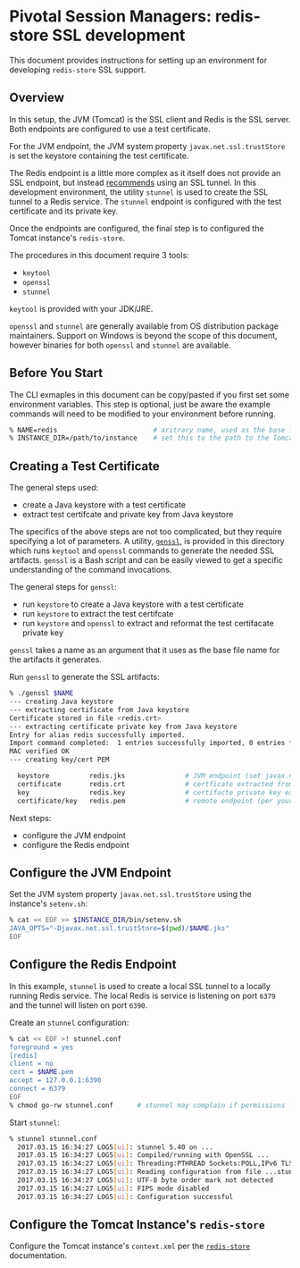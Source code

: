 # Pivotal Session Managers: redis-store SSL development

This document provides instructions for setting up an environment for developing `redis-store` SSL support.

## Overview

In this setup, the JVM (Tomcat) is the SSL client and Redis is the SSL server.  Both endpoints are configured to use a test certificate.

For the JVM endpoint, the JVM system property `javax.net.ssl.trustStore` is set the keystore containing the test certificate.

The Redis endpoint is a little more complex as it itself does not provide an SSL endpoint, but instead [recommends][r] using an SSL tunnel.  In this development environment, the utility `stunnel` is used to create the SSL tunnel to a Redis service.  The `stunnel` endpoint is configured with the test certificate and its private key.

Once the endpoints are configured, the final step is to configured the Tomcat instance's `redis-store`.

The procedures in this document require 3 tools:

* `keytool`
* `openssl`
* `stunnel`

`keytool` is provided with your JDK/JRE.

`openssl` and `stunnel` are generally available from OS distribution package maintainers.  Support on Windows is beyond the scope of this document, however binaries for both `openssl` and `stunnel` are available.

## Before You Start

The CLI exmaples in this document can be copy/pasted if you first set some environment variables.  This step is optional, just be aware the example commands will need to be modified to your environment before running.

```sh
% NAME=redis                        # aritrary name, used as the base file name for generated SSL artifacts
% INSTANCE_DIR=/path/to/instance    # set this to the path to the Tomcat instance
```

## Creating a Test Certificate

The general steps used:

* create a Java keystore with a test certificate
* extract test certifcate and private key from Java keystore

The specifics of the above steps are not too complicated, but they require specifying a lot of parameters.  A utility, [`genssl`](genssl), is provided in this directory which runs `keytool` and `openssl` commands to generate the needed SSL artifacts.  `genssl` is a Bash script and can be easily viewed to get a specific understanding of the command invocations.

The general steps for `genssl`:

* run `keystore` to create a Java keystore with a test certificate
* run `keystore` to extract the test certifcate
* run `keystore` and `openssl` to extract and reformat the test certifacate private key

`genssl` takes a name as an argument that it uses as the base file name for the artifacts it generates.

Run `genssl` to generate the SSL artifacts:

```sh
% ./genssl $NAME
--- creating Java keystore
--- extracting certificate from Java keystore
Certificate stored in file <redis.crt>
--- extracting certificate private key from Java keystore
Entry for alias redis successfully imported.
Import command completed:  1 entries successfully imported, 0 entries failed or cancelled
MAC verified OK
--- creating key/cert PEM

  keystore          redis.jks               # JVM endpoint (set javax.net.ssl.trustStore to this)
  certificate       redis.crt               # certficate extracted from keystore
  key               redis.key               # certifacte private key extracted from keystore
  certificate/key   redis.pem               # remote endpoint (per your endpoint documentation)
```

Next steps:

* configure the JVM endpoint
* configure the Redis endpoint


## Configure the JVM Endpoint

Set the JVM system property `javax.net.ssl.trustStore` using the instance's `setenv.sh`:

```sh
% cat << EOF >> $INSTANCE_DIR/bin/setenv.sh
JAVA_OPTS="-Djavax.net.ssl.trustStore=$(pwd)/$NAME.jks"
EOF
```


## Configure the Redis Endpoint

In this example, `stunnel` is used to create a local SSL tunnel to a locally running Redis service.
The local Redis is service is listening on port `6379` and the tunnel will listen on port `6390`.

Create an `stunnel` configuration:

```sh
% cat << EOF >! stunnel.conf
foreground = yes
[redis]
client = no
cert = $NAME.pem
accept = 127.0.0.1:6390
connect = 6379
EOF
% chmod go-rw stunnel.conf      # stunnel may complain if permissions lax
```

Start `stunnel`:

```sh
% stunnel stunnel.conf
  2017.03.15 16:34:27 LOG5[ui]: stunnel 5.40 on ...
  2017.03.15 16:34:27 LOG5[ui]: Compiled/running with OpenSSL ...
  2017.03.15 16:34:27 LOG5[ui]: Threading:PTHREAD Sockets:POLL,IPv6 TLS:ENGINE,FIPS,OCSP,PSK,SNI
  2017.03.15 16:34:27 LOG5[ui]: Reading configuration from file ...stunnel.conf
  2017.03.15 16:34:27 LOG5[ui]: UTF-8 byte order mark not detected
  2017.03.15 16:34:27 LOG5[ui]: FIPS mode disabled
  2017.03.15 16:34:27 LOG5[ui]: Configuration successful
```


## Configure the Tomcat Instance's `redis-store`

Configure the Tomcat instance's `context.xml` per the [`redis-store`](../../README.md) documentation.

[r]: https://redis.io/topics/encryption
